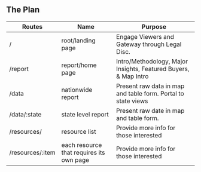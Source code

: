 ## The Plan

| Routes						| Name										| Purpose |
|-------------------|-------------------------|---------|
| /									| root/landing page				| Engage Viewers and Gateway through Legal Disc. |
| /report						| report/home page				| Intro/Methodology, Major Insights, Featured Buyers, & Map Intro |
| /data							| nationwide report				| Present raw data in map and table form. Portal to state views |
| /data/:state			| state level report			| Present raw date in map and table form. |
| /resources/				| resource list						| Provide more info for those interested |
| /resources/:item	| each resource that requires its own page| Provide more info for those interested |
